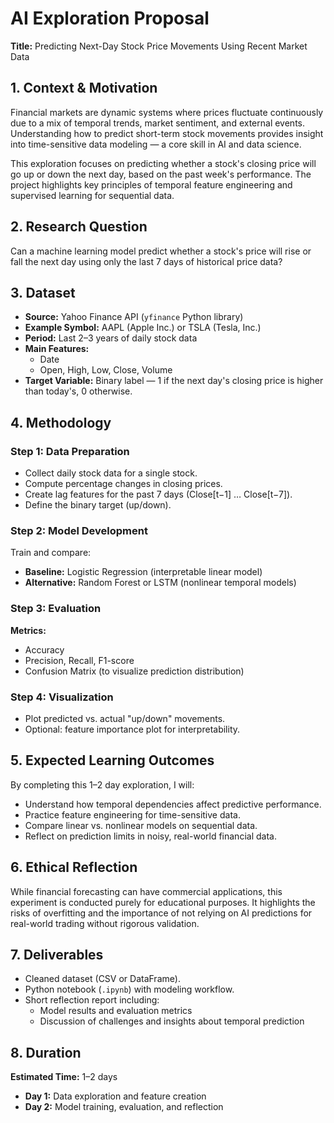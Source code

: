 # AI Exploration Proposal

**Title:** Predicting Next-Day Stock Price Movements Using Recent Market Data

## 1. Context & Motivation

Financial markets are dynamic systems where prices fluctuate continuously due to a mix of temporal trends, market sentiment, and external events. Understanding how to predict short-term stock movements provides insight into time-sensitive data modeling — a core skill in AI and data science.

This exploration focuses on predicting whether a stock's closing price will go up or down the next day, based on the past week's performance. The project highlights key principles of temporal feature engineering and supervised learning for sequential data.

## 2. Research Question

Can a machine learning model predict whether a stock's price will rise or fall the next day using only the last 7 days of historical price data?

## 3. Dataset

- **Source:** Yahoo Finance API (`yfinance` Python library)
- **Example Symbol:** AAPL (Apple Inc.) or TSLA (Tesla, Inc.)
- **Period:** Last 2–3 years of daily stock data
- **Main Features:**
  - Date
  - Open, High, Low, Close, Volume
- **Target Variable:** Binary label — 1 if the next day's closing price is higher than today's, 0 otherwise.

## 4. Methodology

### Step 1: Data Preparation
- Collect daily stock data for a single stock.
- Compute percentage changes in closing prices.
- Create lag features for the past 7 days (Close[t−1] … Close[t−7]).
- Define the binary target (up/down).

### Step 2: Model Development
Train and compare:
- **Baseline:** Logistic Regression (interpretable linear model)
- **Alternative:** Random Forest or LSTM (nonlinear temporal models)

### Step 3: Evaluation
**Metrics:**
- Accuracy
- Precision, Recall, F1-score
- Confusion Matrix (to visualize prediction distribution)

### Step 4: Visualization
- Plot predicted vs. actual "up/down" movements.
- Optional: feature importance plot for interpretability.

## 5. Expected Learning Outcomes

By completing this 1–2 day exploration, I will:
- Understand how temporal dependencies affect predictive performance.
- Practice feature engineering for time-sensitive data.
- Compare linear vs. nonlinear models on sequential data.
- Reflect on prediction limits in noisy, real-world financial data.

## 6. Ethical Reflection

While financial forecasting can have commercial applications, this experiment is conducted purely for educational purposes. It highlights the risks of overfitting and the importance of not relying on AI predictions for real-world trading without rigorous validation.

## 7. Deliverables

- Cleaned dataset (CSV or DataFrame).
- Python notebook (`.ipynb`) with modeling workflow.
- Short reflection report including:
  - Model results and evaluation metrics
  - Discussion of challenges and insights about temporal prediction

## 8. Duration

**Estimated Time:** 1–2 days
- **Day 1:** Data exploration and feature creation
- **Day 2:** Model training, evaluation, and reflection
